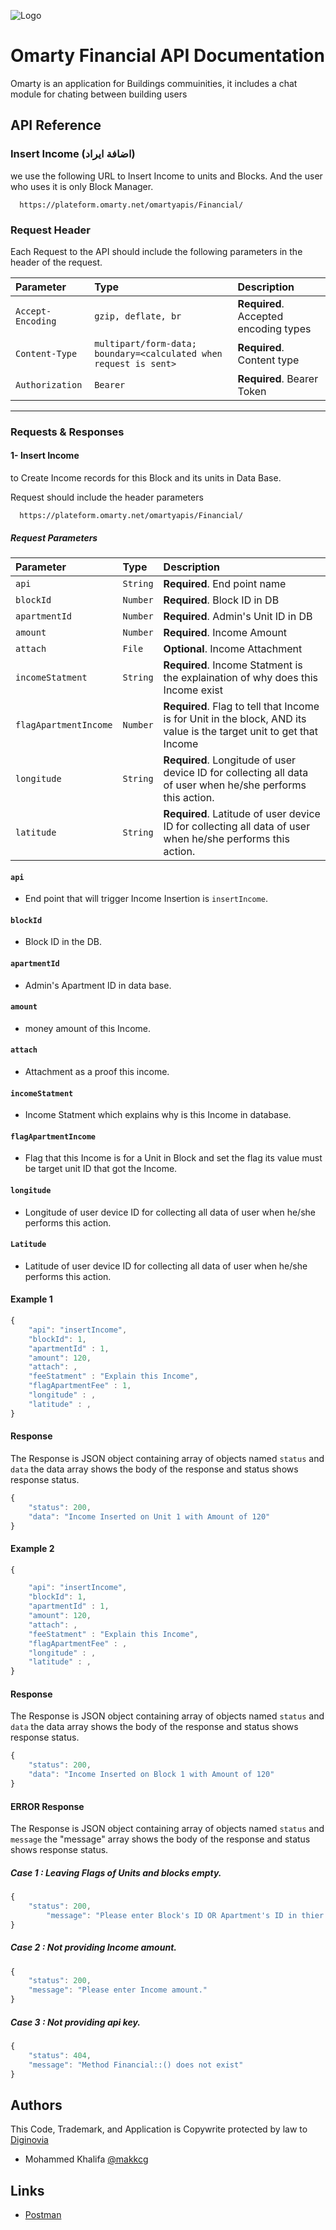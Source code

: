![Logo](https://omarty.net/wp-content/uploads/2023/03/cropped-omarty_logo_80h.png)


# Omarty Financial API Documentation

Omarty is an application for Buildings commuinities, it includes a chat module for chating between building users




## API Reference
### **Insert Income (اضافة ايراد)**
we use the following URL to Insert Income to units and Blocks. And the user who uses it is only Block Manager.
```http
  https://plateform.omarty.net/omartyapis/Financial/
```

### **Request Header**
Each Request to the API should include the following parameters in the header of the request.

| Parameter | Type     | Description                |
| :-------- | :------- | :------------------------- |
| `Accept-Encoding` | `gzip, deflate, br` | **Required**. Accepted encoding types |
| `Content-Type` | `multipart/form-data; boundary=<calculated when request is sent>` | **Required**. Content type|
| `Authorization` | `Bearer` | **Required**. Bearer Token|

------------------------------
### **Requests & Responses**

#### **1- Insert Income**
to Create Income records for this Block and its units in Data Base.

Request should include the header parameters
```http
  https://plateform.omarty.net/omartyapis/Financial/
```
##### **Request Parameters**

| Parameter | Type     | Description                       |
| :-------- | :------- | :-------------------------------- |
| `api` | `String` | **Required**. End point name|
| `blockId` | `Number` | **Required**. Block ID in DB|
| `apartmentId` | `Number` | **Required**. Admin's Unit ID in DB|
| `amount` | `Number` | **Required**. Income Amount|
| `attach` | `File` | **Optional**. Income Attachment|
| `incomeStatment` | `String` | **Required**. Income Statment is the explaination of why does this Income exist|
| `flagApartmentIncome` | `Number` | **Required**. Flag to tell that Income is for Unit in the block, AND its value is the target unit to get that Income|
| `longitude` | `String` | **Required**. Longitude of user device ID for collecting all data of user when he/she performs this action.|
| `latitude` | `String` | **Required**. Latitude of user device ID for collecting all data of user when he/she performs this action.|


#### `api`

- End point that will trigger Income Insertion is `insertIncome`.

#### `blockId`

- Block ID in the DB.

#### `apartmentId`

- Admin's Apartment ID in data base.

#### `amount`

- money amount of this Income.

#### `attach`

- Attachment as a proof this income.

#### `incomeStatment`

- Income Statment which explains why is this Income in database.

#### `flagApartmentIncome`

- Flag that this Income is for a Unit in Block and set the flag its value must be target unit ID that got the Income.

#### `longitude`

- Longitude of user device ID for collecting all data of user when he/she performs this action.

#### `Latitude`

  - Latitude of user device ID for collecting all data of user when he/she performs this action.


#### Example 1

```javascript
{
	"api": "insertIncome",
	"blockId": 1,
	"apartmentId" : 1,
	"amount": 120,
	"attach": ,
	"feeStatment" : "Explain this Income",
	"flagApartmentFee" : 1,
  	"longitude" : ,
	"latitude" : ,
}
```

#### Response
The Response is JSON object containing array of objects named `status` and `data` the data array shows the body of the response and status shows response status.
```javascript
{
    "status": 200,
    "data": "Income Inserted on Unit 1 with Amount of 120"
}
```

#### Example 2

```javascript
{

	"api": "insertIncome",
	"blockId": 1,
	"apartmentId" : 1,
	"amount": 120,
	"attach": ,
	"feeStatment" : "Explain this Income",
	"flagApartmentFee" : ,
  	"longitude" : ,
	"latitude" : ,
}
```

#### Response
The Response is JSON object containing array of objects named `status` and `data` the data array shows the body of the response and status shows response status.
```javascript
{
    "status": 200,
    "data": "Income Inserted on Block 1 with Amount of 120"
}
```

#### ERROR Response
The Response is JSON object containing array of objects named `status` and `message` the "message" array shows the body of the response and status shows response status.

##### Case 1 : Leaving Flags of Units and blocks empty.
```javascript
{
	"status": 200,
    	"message": "Please enter Block's ID OR Apartment's ID in thier keys."
}
```

##### Case 2 : Not providing Income amount.
```javascript
{
    "status": 200,
    "message": "Please enter Income amount."
}
```

##### Case 3 : Not providing api key.
```javascript
{
    "status": 404,
    "message": "Method Financial::() does not exist"
}
```

## Authors

This Code, Trademark, and Application is Copywrite protected by law to [Diginovia](https://diginovia.com/)
- Mohammed Khalifa [@makkcg](https://github.com/makkcg)

## Links

- [Postman](https://omarty.postman.co/workspace/Omarty-Workspace-VPS~7efc4af7-9f9e-48ce-a5b5-d127cfd455b1/overview)

